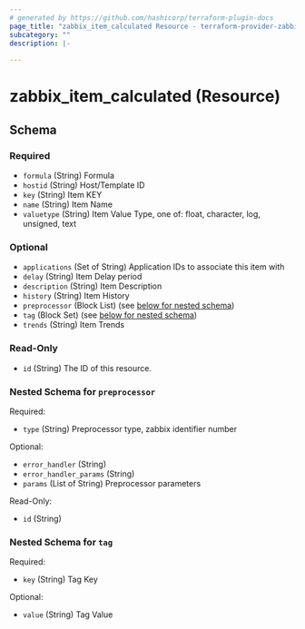 ```yaml
---
# generated by https://github.com/hashicorp/terraform-plugin-docs
page_title: "zabbix_item_calculated Resource - terraform-provider-zabbix"
subcategory: ""
description: |-
  
---
```


# zabbix_item_calculated (Resource)





<!-- schema generated by tfplugindocs -->
## Schema

### Required

- `formula` (String) Formula
- `hostid` (String) Host/Template ID
- `key` (String) Item KEY
- `name` (String) Item Name
- `valuetype` (String) Item Value Type, one of: float, character, log, unsigned, text

### Optional

- `applications` (Set of String) Application IDs to associate this item with
- `delay` (String) Item Delay period
- `description` (String) Item Description
- `history` (String) Item History
- `preprocessor` (Block List) (see [below for nested schema](#nestedblock--preprocessor))
- `tag` (Block Set) (see [below for nested schema](#nestedblock--tag))
- `trends` (String) Item Trends

### Read-Only

- `id` (String) The ID of this resource.

<a id="nestedblock--preprocessor"></a>
### Nested Schema for `preprocessor`

Required:

- `type` (String) Preprocessor type, zabbix identifier number

Optional:

- `error_handler` (String)
- `error_handler_params` (String)
- `params` (List of String) Preprocessor parameters

Read-Only:

- `id` (String)


<a id="nestedblock--tag"></a>
### Nested Schema for `tag`

Required:

- `key` (String) Tag Key

Optional:

- `value` (String) Tag Value
